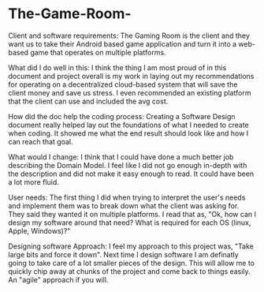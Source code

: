 # The-Game-Room-


Client and software requirements:
The Gaming Room is the client and they want us to take their Android based game application and turn it into a web-based game that operates on multiple platforms. 

What did I do well in this:
I think the thing I am most proud of in this document and project overall is my work in laying out my recommendations for operating on a decentralized cloud-based system that will save the client money and save us stress. I even recommended an existing platform that the client can use and included the avg cost.

How did the doc help the coding process:
Creating a Software Design document really helped lay out the foundations of what I needed to create when coding. It showed me what the end result should look like and how I can reach that goal.

What would I change:
I think that I could have done a much better job describing the Domain Model. I feel like I did not go enough in-depth with the description and did not make it easy enough to read. It could have been a lot more fluid. 

User needs:
The first thing I did when trying to interpret the user's needs and implement them was to break down what the client was asking for. They said they wanted it on multiple platforms. I read that as, "Ok, how can I design my software around that need? What is required for each OS (linux, Apple, Windows)?"

Designing software Approach:
I feel my approach to this project was, "Take large bits and force it down". Next time I design software I am definatly going to take care of a lot smaller pieces of the design. This will allow me to quickly chip away at chunks of the project and come back to things easily. An "agile" approach if you will.
